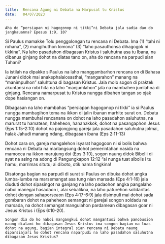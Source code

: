 ```yaml
---
title:  Rencana Agung ni Debata na Marpusat tu Kristus
date:   04/07/2023
---
```


`Aha do “persiapan ni hagogonop ni tikki”ni Debata jala sadia dao do jangkauanna? Epesus 1:9, 10?`

Si Paulus mamakke Tolu penggolongan tu rencana ni Debata. Ima (1) “tahi ni rohana”, (2) mangihuthon lomona” (3) ”laho pasauthonsa dihagogok ni tikkina”. Na laho pasadahon dibagasan Kristus i saluhutna asa tu Ibana, na dibanua ginjang dohot na diatas tano on, aha do rencana na parpudi sian Tuhani?

Ia istilah na dipakke siPaulus  na laho manggambarhon rencana on di Bahasa Junani  didok mai anakephalaiosasthai, “mangarahon” manang na “manimpulhon” saluhtuna di bagasan Kristus. Jala molo sogon di praktek akuntansi na robi hita na laho “manjumlahon” jala na mambahen jumlahna di ginjang. Rencana namarpusat tu Kristus nungga dibahen tangan so ojak dope hasiangan on.

Dibagasan na laho mambahas “persiapan hagogonop ni tikki” ia si Paulus nungga mambagihon tema na ikkon di jalin ibanan marhite surat on. Debata nungga mambuhai rencanana on dohot na laho pasadahon saluhutna, na marurat tu hamatean, haheheon, hananakkok, dohot na pasangaphon Jesus (Eps 1:15-2:10) dohot na pajongjong gareja jala pasadahon saluhutna jolmai, halak Jahudi manang ndang, dibagasan ibana (Eps 2:11-13)

Dohot cara on, gareja mangalehon isyarat  hagogoon ni si bolis bahwa rencana ni Debata na marlangsung dohot pemerintahan nasida na mamocca na ikkon marujung doi (Eps 3:10), sogon naung didok Bibel i di ayat na asing na adong di Pangungkapon 12:12 “ai nunga tuat sibolis i tu hamu, marrimas situtu; ai diboto, otik nama tingkina!

Disatonga bagian na parpudi di surat si Paulus on dibuka dohot angka lumba-lumba na marsemangat asa tung nian  marsada (Eps 4:1-16) jala diuduti dohot sipasingot na ganjang na laho padaohon angka pangalaho naboi manegai hasadaon i, alai sebalikna, na laho paturehon solidaritas dohot dongan sahaporseaon (Eps 4:17-6:9) jala disimpuli mai dohot sada gombaran dohot na paheheon semangat ni garejai songon soldadu na marsada, na dohot semangat mangulahon pardamean dibagasan goar ni Jesus Kristus i (Eps 6:10-20).

`Songon dia do ho naboi mangangkui dohot mangantusi bahwa panobusion naung dialami ho dibagasan Jesus Kristus ima songon bagian na luas dohot na agung, bagian integral sian rencana ni Debata naung diparsiajari ho dohot rencana naparpudi na laho pasadahon saluhutna dibagasan Jesus Kristus?`